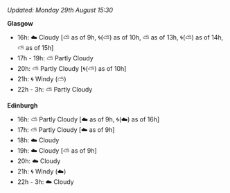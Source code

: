 *Updated: Monday 29th August 15:30*

**Glasgow**

* 16h: :cloud: Cloudy [:partly_sunny: as of 9h, :cyclone:(:partly_sunny:) as of 10h, :partly_sunny: as of 13h, :cyclone:(:partly_sunny:) as of 14h, :partly_sunny: as of 15h]
* 17h - 19h: :partly_sunny: Partly Cloudy
* 20h: :partly_sunny: Partly Cloudy [:cyclone:(:partly_sunny:) as of 10h]
* 21h: :cyclone: Windy (:partly_sunny:)
* 22h - 3h: :partly_sunny: Partly Cloudy

**Edinburgh**

* 16h: :partly_sunny: Partly Cloudy [:cloud: as of 9h, :cyclone:(:cloud:) as of 16h]
* 17h: :partly_sunny: Partly Cloudy [:cloud: as of 9h]
* 18h: :cloud: Cloudy
* 19h: :cloud: Cloudy [:partly_sunny: as of 9h]
* 20h: :cloud: Cloudy
* 21h: :cyclone: Windy (:cloud:)
* 22h - 3h: :cloud: Cloudy

